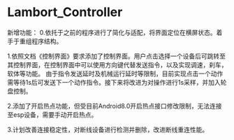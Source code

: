 # Lambort_Controller
新增功能：
0.依托于之前的程序进行了简化与适配，将界面定位在横屏状态。着手于重组程序结构。

1.依照文档《控制界面》要求添加了控制界面。用户点击选择一个设备后可跳转至其控制界面，在控制界面中可以使用方向键代替发送指令，以及实现调速，刹车，软体等功能。
由于指令发送延时及机械运行延时等限制，目前实现点击一个动作需等待1s后可发送下一个动作指令。接下来将改进为对操作进行1s采样，并加入轮盘控制。

2.添加了开启热点功能，但受目前Android8.0开启热点接口修改限制，无法连接至esp设备，需要手动开启热点。

3.计划改善连接稳定性，对断线设备进行检测并删除，改进断线重连性能。
